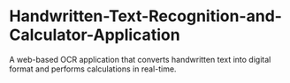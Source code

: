 # Handwritten-Text-Recognition-and-Calculator-Application
A web-based OCR application that converts handwritten text into digital format and performs calculations in real-time.
